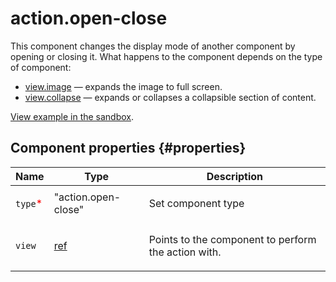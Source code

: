 # action.open-close

This component changes the display mode of another component by opening or closing it. What happens to the component depends on the type of component:

- [view.image](view.image.md) — expands the image to full screen.
- [view.collapse](view.collapse.md) — expands or collapses a collapsible section of content.

[View example in the sandbox](https://clck.ru/Rf2c3).

## Component properties {#properties}

| Name                                     | Type                                                                       | Description                                                |
| ---------------------------------------- | -------------------------------------------------------------------------- | ---------------------------------------------------------- |
| `type`<span style="color: red">\*</span> | "action.open-close"                                                        | <p>Set component type</p>                                  |
| `view`                                   | <a class="xref popup-link" href="../concepts/types.dita#types/ref">ref</a> | <p>Points to the component to perform the action with.</p> |
